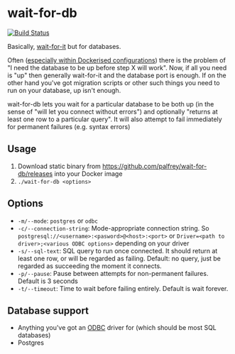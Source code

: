 wait-for-db
===========
[![Build Status](https://travis-ci.com/palfrey/wait-for-db.svg?branch=master)](https://travis-ci.com/palfrey/wait-for-db)

Basically, [wait-for-it](https://github.com/vishnubob/wait-for-it) but for databases.

Often ([especially within Dockerised configurations](https://docs.docker.com/compose/startup-order/)) there is the problem of "I need the database to be up before step X will work". Now, if all you need is "up" then generally wait-for-it and the database port is enough. If on the other hand you've got migration scripts or other such things you need to run on your database, up isn't enough.

wait-for-db lets you wait for a particular database to be both up (in the sense of "will let you connect without errors") and optionally "returns at least one row to a particular query". It will also attempt to fail immediately for permanent failures (e.g. syntax errors)

Usage
-----
1. Download static binary from https://github.com/palfrey/wait-for-db/releases into your Docker image
2. `./wait-for-db <options>`

Options
-------
* `-m/--mode`: `postgres` or `odbc`
* `-c/--connection-string`: Mode-appropriate connection string. So `postgresql://<username>:<pasword>@<host>:<port>` or `Driver=<path to driver>;<various ODBC options>` depending on your driver
* `-s/--sql-text`: SQL query to run once connected. It should return at least one row, or will be regarded as failing. Default: no query, just be regarded as succeeding the moment it connects.
* `-p/--pause`: Pause between attempts for non-permanent failures. Default is 3 seconds
* `-t/--timeout`: Time to wait before failing entirely. Default is wait forever.

Database support
----------------
* Anything you've got an [ODBC](https://en.wikipedia.org/wiki/Open_Database_Connectivity) driver for (which should be most SQL databases)
* Postgres